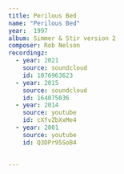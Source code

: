 ```yaml
---
title: Perilous Bed
name: "Perilous Bed"
year:  1997
album: Simmer & Stir version 2
composer: Rob Nelson
recordingz:
  - year: 2021
    source: soundcloud
    id: 1076963623 
  - year: 2015
    source: soundcloud
    id: 164075036
  - year: 2014
    source: youtube
    id: cXfvZbXxMe4
  - year: 2001
    source: youtube
    id: Q3DPr95SoB4

 
---
```

